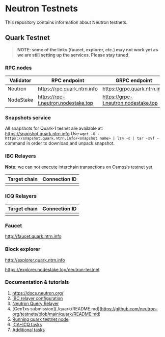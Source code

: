 # Neutron Testnets

This repository contains information about Neutron testnets.

## Quark Testnet

> **NOTE: some of the links (faucet, explorer, etc.) may not work yet as we are still setting up the services. Please stay tuned.**

### RPC nodes

| Validator | RPC endpoint                        | GRPC endpoint                        | REST endpoint                       |
|-----------|-------------------------------------|--------------------------------------|-------------------------------------|
| Neutron   | https://rpc.quark.ntrn.info         | https://grpc.quark.ntrn.info         | https://rest.quark.ntrn.info        |
| NodeStake | https://rpc-t.neutron.nodestake.top | https://grpc-t.neutron.nodestake.top | https://api-t.neutron.nodestake.top |

### Snapshots service

All snapshots for Quark-1 tesnet are available at: https://snapshot.quark.ntrn.info
Use `wget -O - https://snapshot.quark.ntrn.info/<snapshot name> | lz4 -d | tar -xvf -` command in order to download and unpack snapshot.


### IBC Relayers

**Note:** we can not execute interchain transactions on Osmosis testnet yet.

| Target chain                  | Connection ID |
|-------------------------------|---------------|
|                               |               |


### ICQ Relayers

| Target chain          | Connection ID |
|-----------------------|---------------|
|                       |               |


### Faucet

http://faucet.quark.ntrn.info


### Block explorer

http://explorer.quark.ntrn.info

https://explorer.nodestake.top/neutron-testnet

### Documentation & tutorials

1. https://docs.neutron.org/
2. [IBC relayer configuration](https://github.com/neutron-org/testnets/blob/main/quark/ibc-relayer/instruction.md)
3. [Neutron Query Relayer](https://github.com/neutron-org/testnets/blob/main/quark/icq-relayer/README.md)
4. [GenTxs submission](./quark/README.md](https://github.com/neutron-org/testnets/blob/main/quark/README.md)
5. [Running quark testnet node](https://github.com/neutron-org/testnets/blob/main/quark/README.md)
6. [ICA+ICQ tasks](https://github.com/neutron-org/testnets/blob/main/quark/testcases/ICA%2BICQ.md)
7. [Additional tasks](https://github.com/neutron-org/testnets/blob/main/quark/testcases/Additional%20tasks.md)
